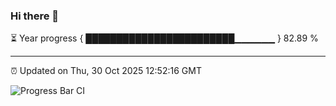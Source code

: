 ### Hi there 👋

⏳ Year progress { ████████████████████████▁▁▁▁▁▁ } 82.89 %

---

⏰ Updated on Thu, 30 Oct 2025 12:52:16 GMT

![Progress Bar CI](https://github.com/ZhaoGui/ZhaoGui/workflows/Progress%20Bar%20CI/badge.svg)
